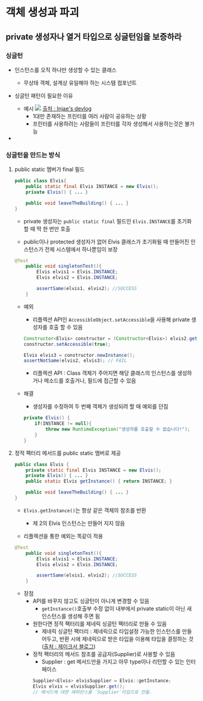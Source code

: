 # 객체 생성과 파괴

## private 생성자나 열거 타입으로 싱글턴임을 보증하라

### 싱글턴
- 인스턴스를 오직 하나만 생성할 수 있는 클래스
    - 무상태 객체, 설계상 유일해야 하는 시스템 컴포넌트

- 싱글턴 패턴이 필요한 이유
    - 예시
        ![](https://injae-kim.github.io/assets/Dev/2020-08-06-singleton-pattern-usage/%EC%8A%AC%EB%9D%BC%EC%9D%B4%EB%93%9C1.JPG) [출처 : Injae's devlog](https://injae-kim.github.io/dev/2020/08/06/singleton-pattern-usage.html)
        - 1대만 존재하는 프린터를 여러 사람이 공유하는 상황
        - 프린터를 사용하려는 사람들이 프린터를 각자 생성해서 사용하는것은 불가능

- 

### 싱글턴을 만드는 방식
1. public static 멤버가 final 필드
    ```java
    public class Elvis{
        public static final Elvis INSTANCE = new Elvis();
        private Elvis() { ... }

        public void leaveTheBuilding() { ... }
    }
    ```
    - private 생성자는 `public static final` 필드인 `Elvis.INSTANCE`를 초기화 할 때 딱 한 번만 호출

    - public이나 protected 생성자가 없어 Elvis 클래스가 초기화될 때 만들어진 인스턴스가 전체 시스템에서 하나뿐임이 보장

    ```java
    @Test
        public void singletonTest(){
            Elvis elvis1 = Elvis.INSTANCE;
            Elvis elvis2 = Elvis.INSTANCE;

            assertSame(elvis1, elvis2); //SUCCESS
        }
    ```

    - 예외
        - 리플렉션 API인 `AccessibleObject.setAccessible`을 사용해 private 생성자를 호출 할 수 있음
        ```java
        Constructor<Elvis> constructor = (Constructor<Elvis>) elvis2.getClass().getDeclaredConstructor();
        constructor.setAccessible(true);

        Elvis elvis3 = constructor.newInstance();
        assertNotSame(elvis2, elvis3); // FAIL
        ```
        - 리플렉션 API : Class 객체가 주어지면 해당 클래스의 인스턴스를 생성하거나 메소드를 호출거나, 필드에 접근할 수 있음
    
    - 해결
        - 생성자를 수정하여 두 번째 객체가 생성되려 할 때 예외를 던짐
        ```java
        private Elvis() {
            if(INSTANCE != null){
                throw new RuntimeException("생성자를 호출할 수 없습니다!");
            }
        }
        ```

2.  정적 팩터리 메서드를 public static 멤버로 제공
    ```java
    public class Elvis {
        private static final Elvis INSTANCE = new Elvis();
        private Elvis() { ... }
        public static Elvis getInstance() { return INSTANCE; }

        public void leaveTheBuilding() { ... }
    }
    ```
    - `Elvis.getInstance()`는 항상 같은 객체의 참조를 반환
        - 제 2의 Elvis 인스턴스는 만들어 지지 않음
    
    - 리플렉션을 통한 예외는 똑같이 적용


    ```java
    @Test
        public void singletonTest(){
            Elvis elvis1 = Elvis.INSTANCE;
            Elvis elvis2 = Elvis.INSTANCE;

            assertSame(elvis1, elvis2); //SUCCESS
        }
    ```
    - 장점
        - API를 바꾸지 않고도 싱글턴이 아니게 변경할 수 있음
            - `getInstance()`호출부 수정 없이 내부에서 private static이 아닌 새 인스턴스를 생성해 주면 됨
        - 원한다면 정적 팩터리를 제네릭 싱글턴 팩터리로 만들 수 있음
            - 제네릭 싱글턴 팩터리 : 제네릭으로 타입설정 가능한 인스턴스를 만들어두고, 반환 시에 제네릭으로 받은 타입을 이용해 타입을 결정하는 것
([출처 : 제이크서 블로그](https://jake-seo-dev.tistory.com/13?category=909023))
        - 정적 팩터리의 메서드 참조를 공급자(Supplier)로 사용할 수 있음
            - Supplier : get 메서드만을 가지고 아무 type이나 리턴할 수 있는 인터페이스
            ```java
            Supplier<Elvis> elvisSupplier = Elvis::getInstance;
            Elvis elvis = elvisSupplier.get();
            // 메서드에 대한 레퍼런스를 `Supplier`타입으로 만듦.
            ```
